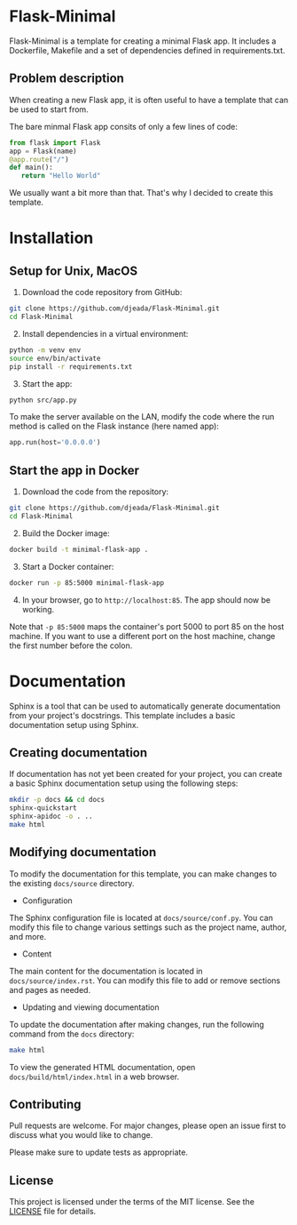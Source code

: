 # Flask-Minimal

Flask-Minimal is a template for creating a minimal Flask app. It includes a Dockerfile, Makefile and a set of dependencies defined in requirements.txt.

## Problem description

When creating a new Flask app, it is often useful to have a template that can be used to start from. 

The bare minmal Flask app consits of only a few lines of code:

 ```Python
from flask import Flask
app = Flask(name)
@app.route("/")
def main():
    return "Hello World"
```  

We usually want a bit more than that. That's why I decided to create this template.

# Installation

## Setup for Unix, MacOS

1. Download the code repository from GitHub:
    
```Bash
git clone https://github.com/djeada/Flask-Minimal.git
cd Flask-Minimal
```

2. Install dependencies in a virtual environment:

```Bash
python -m venv env
source env/bin/activate
pip install -r requirements.txt
```

3. Start the app:

```Bash
python src/app.py
```

To make the server available on the LAN, modify the code where the run method is called on the Flask instance (here named app):

```Python
app.run(host='0.0.0.0')
```

##  Start the app in Docker

1. Download the code from the repository:
    
```Bash
git clone https://github.com/djeada/Flask-Minimal.git
cd Flask-Minimal
```

2. Build the Docker image:
    
```Bash
docker build -t minimal-flask-app .
```

3. Start a Docker container:

```Bash
docker run -p 85:5000 minimal-flask-app
```

4. In your browser, go to `http://localhost:85`. The app should now be working.

Note that `-p 85:5000` maps the container's port 5000 to port 85 on the host machine. If you want to use a different port on the host machine, change the first number before the colon.

# Documentation

Sphinx is a tool that can be used to automatically generate documentation from your project's docstrings. This template includes a basic documentation setup using Sphinx.

## Creating documentation

If documentation has not yet been created for your project, you can create a basic Sphinx documentation setup using the following steps:

```Bash
mkdir -p docs && cd docs
sphinx-quickstart
sphinx-apidoc -o . ..
make html
```

## Modifying documentation

To modify the documentation for this template, you can make changes to the existing `docs/source` directory.

* Configuration

The Sphinx configuration file is located at `docs/source/conf.py`. You can modify this file to change various settings such as the project name, author, and more.

* Content

The main content for the documentation is located in `docs/source/index.rst`. You can modify this file to add or remove sections and pages as needed.

* Updating and viewing documentation

To update the documentation after making changes, run the following command from the `docs` directory:

```Bash
make html
```

To view the generated HTML documentation, open `docs/build/html/index.html` in a web browser.

## Contributing
Pull requests are welcome. For major changes, please open an issue first to discuss what you would like to change.

Please make sure to update tests as appropriate.

## License
This project is licensed under the terms of the MIT license. See the [LICENSE](https://choosealicense.com/licenses/mit/) file for details.
